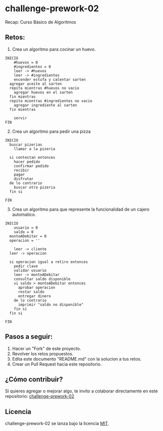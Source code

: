 # challenge-prework-02
Recap: Curso Básico de Algoritmos

## Retos:

1. Crea un algoritmo para cocinar un huevo.

```
INICIO
	#huevos = 0
	#ingredientes = 0
	leer -> #huevos
	leer -> #ingredientes
	encender estufa y calentar sarten
  agregar aceite al sarten
  repita mientras #huevos no vacio
    agregar huevos en el sarten
  fin mientras
  repita mientras #ingredientes no vacio
    agregar ingrediente al sarten
  fin mientras
	
	servir
FIN
```

2. Crea un algoritmo para pedir una pizza

```
INICIO
  buscar pizerias
	llamar a la pizeria

  si contestan entonces 
    hacer pedido
    confirmar pedido
    recibir
    pagar
    disfrutar
  de lo contrario 
    buscar otra pizeria
  fin si

FIN
```

3. Crea un algoritmo para que represente la funcionalidad de un cajero automatico.

```
INICIO
	usuario = 0
	saldo = 0
  montoADebitar = 0
  operacion = ''

	leer -> cliente
  leer -> operacion

  si operacion igual a retiro entonces 
    pedir clave
    validar usuario
    leer -> montoADebitar
    consultar saldo disponible
    si saldo > montoADebitar entonces 
      aprobar operacion
      restar saldo
      entregar dinero 
    de lo contrario 
      imprimir "saldo no disponible"
    fin si
  fin si

FIN
```

## Pasos a seguir:

1. Hacer un "Fork" de este proyecto.
2. Revolver los retos propuestos.
3. Edita este documento "README.md" con la solucion a tus retos.
4. Crear un Pull Request hacia este repositorio.

## ¿Cómo contribuir?

Si quieres agregar o mejorar algo, te invito a colaborar directamente en este repositorio: [challenge-prework-02](https://github.com/platzimaster/challenge-prework-01/)

## Licencia

challenge-prework-02 se lanza bajo la licencia [MIT](https://opensource.org/licenses/MIT).
